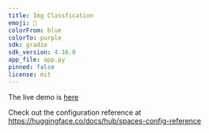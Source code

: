 ```yaml
---
title: Img Classfication
emoji: 👀
colorFrom: blue
colorTo: purple
sdk: gradio
sdk_version: 4.16.0
app_file: app.py
pinned: false
license: mit 
---
```


The live demo is [here](https://huggingface.co/spaces/jye9/img_classfication)



Check out the configuration reference at https://huggingface.co/docs/hub/spaces-config-reference
